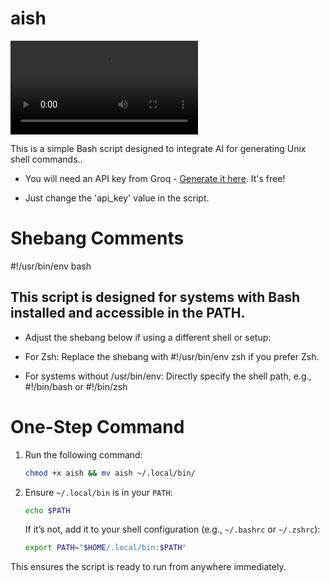 # aish

<video src="assets/showcase.mkv" controls="controls" style="max-width: 100%;">
  Your browser does not support the video tag.
</video>


This is a simple Bash script designed to integrate AI for generating Unix shell commands..

- You will need an API key from Groq - [Generate it here](https://console.groq.com/keys). It's free!

- Just change the 'api_key' value in the script.

# Shebang Comments

#!/usr/bin/env bash

## This script is designed for systems with Bash installed and accessible in the PATH.

- Adjust the shebang below if using a different shell or setup:

- For Zsh: Replace the shebang with #!/usr/bin/env zsh if you prefer Zsh.

- For systems without /usr/bin/env: Directly specify the shell path, e.g., #!/bin/bash or #!/bin/zsh

# One-Step Command

1. Run the following command:

   ```bash
   chmod +x aish && mv aish ~/.local/bin/
   ```

2. Ensure `~/.local/bin` is in your `PATH`:
   ```bash
   echo $PATH
   ```
   If it’s not, add it to your shell configuration (e.g., `~/.bashrc` or `~/.zshrc`):
   ```bash
   export PATH="$HOME/.local/bin:$PATH"
   ```

This ensures the script is ready to run from anywhere immediately.
